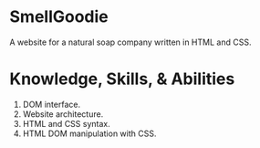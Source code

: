 # SmellGoodie
A website for a natural soap company written in HTML and CSS.

# Knowledge, Skills, & Abilities
1. DOM interface.
2. Website architecture.
3. HTML and CSS syntax.
4. HTML DOM manipulation with CSS.
